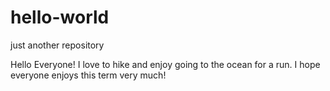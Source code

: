 # hello-world
just another repository

Hello Everyone! 
I love to hike and enjoy going to the ocean for a run. I hope everyone enjoys this term very much!
